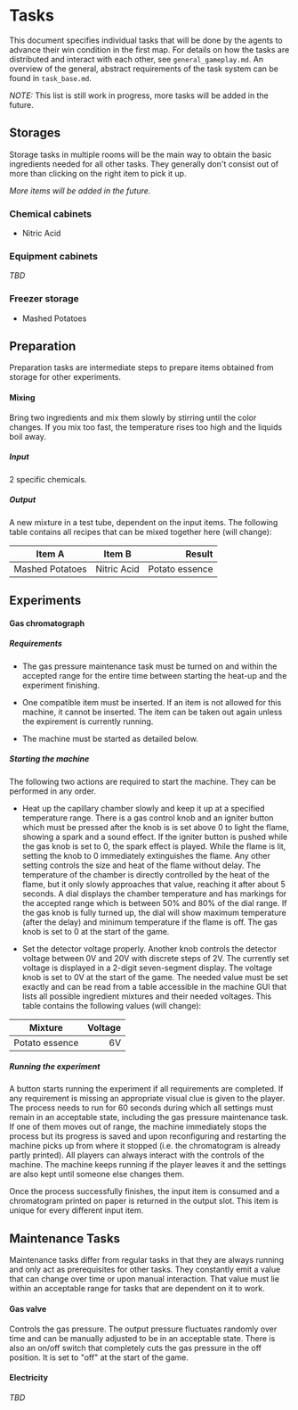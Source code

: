 # Tasks

This document specifies individual tasks that will be done by the agents
to advance their win condition in the first map. For details on how the tasks are distributed
and interact with each other, see `general_gameplay.md`. 
An overview of the general, abstract requirements of the task system can be
found in `task_base.md`.

_NOTE:_ This list is still work in progress, more tasks will be added in the future.


## Storages

Storage tasks in multiple rooms will be the main way to obtain the basic ingredients
needed for all other tasks. They generally don't consist out of more than clicking
on the right item to pick it up. 

_More items will be added in the future._

### Chemical cabinets

* Nitric Acid

### Equipment cabinets

_TBD_

### Freezer storage

* Mashed Potatoes


## Preparation

Preparation tasks are intermediate steps to prepare items obtained from storage for
other experiments.

#### Mixing

Bring two ingredients and mix them slowly by stirring until the color changes.
If you mix too fast, the temperature rises too high and the liquids boil away.

##### Input

2 specific chemicals.

##### Output

A new mixture in a test tube, dependent on the input items.
The following table contains all recipes that can be mixed together here (will change):

|Item A             |Item B             |Result             |
|-------------------|-------------------|------------------:|
|Mashed Potatoes    |Nitric Acid        |Potato essence     |


## Experiments

#### Gas chromatograph

##### Requirements

* The gas pressure maintenance task must be turned on and within the accepted range
  for the entire time between starting the heat-up and the experiment finishing.
  
* One compatible item must be inserted. If an item is not allowed for this machine, it
  cannot be inserted. The item can be taken out again unless the expirement is currently running.
  
* The machine must be started as detailed below.

##### Starting the machine

The following two actions are required to start the machine. They can be performed
in any order.

* Heat up the capillary chamber slowly and keep it up at a specified temperature range.
  There is a gas control knob and an igniter button which must be pressed after the knob is
  is set above 0 to light the flame, showing a spark and a sound effect. If the igniter 
  button is pushed while the gas knob is set to 0, the spark effect is played. 
  While the flame is lit, setting the knob to 0 immediately extinguishes the flame.
  Any other setting controls the size and heat of the flame without delay.
  The temperature of the chamber is directly controlled by the heat of the flame, but it
  only slowly approaches that value, reaching it after about 5 seconds. 
  A dial displays the chamber temperature and has markings for the accepted range which
  is between 50% and 80% of the dial range. If the gas knob is fully turned up, the dial
  will show maximum temperature (after the delay) and minimum temperature if the flame is off.
  The gas knob is set to 0 at the start of the game.

* Set the detector voltage properly.
  Another knob controls the detector voltage between 0V and 20V with discrete steps of 2V.
  The currently set voltage is displayed in a 2-digit seven-segment display.
  The voltage knob is set to 0V at the start of the game.
  The needed value must be set exactly and can be read from a table accessible in the machine
  GUI that lists all possible ingredient mixtures and their needed voltages. This table
  contains the following values (will change):

|Mixture            |Voltage|
|-------------------|------:|
|Potato essence     |6V     |



##### Running the experiment

A button starts running the experiment if all requirements are completed. If
any requirement is missing an appropriate visual clue is given to the player.
The process needs to run for 60 seconds during which all settings must remain
in an acceptable state, including the gas pressure maintenance task.  If one of
them moves out of range, the machine immediately stops the process but its
progress is saved and upon reconfiguring and restarting the machine picks up
from where it stopped (i.e. the chromatogram is already partly printed).  All
players can always interact with the controls of the machine.  The machine
keeps running if the player leaves it and the settings are also kept until
someone else changes them.

Once the process successfully finishes, the input item is consumed and a
chromatogram printed on paper is returned in the output slot.  This item
is unique for every different input item.


## Maintenance Tasks

Maintenance tasks differ from regular tasks in that they are always running
and only act as prerequisites for other tasks. They constantly emit a value
that can change over time or upon manual interaction. That value must lie within
an acceptable range for tasks that are dependent on it to work.

#### Gas valve

Controls the gas pressure. The output pressure fluctuates randomly over time
and can be manually adjusted to be in an acceptable state. There is also an
on/off switch that completely cuts the gas pressure in the off position. It
is set to "off" at the start of the game.

#### Electricity

_TBD_
